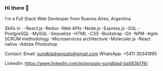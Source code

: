 ### Hi there 👋

I'm a Full Stack Web Devleoper from Buenos Aires, Argentina

Skills in :
-React.js
-Redux
-Web APIs
-Node.js
-Express.js
-SQL
-PostgreSQL
-MySQL
-Sequelize
-HTML
-CSS
-Bootstrap
-Git
-NPM
-Agile SCRUM methodology
-Microservices architecture
-Moleculer.js
-React native
-Adobe Photoshop

Contact: 
Email: sundbladgonzalo@gmail.com
WhatsApp: +5411 30341995

LinkedIn: https://www.linkedin.com/in/gonzalo-sundblad-ba563b176/
